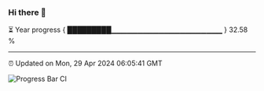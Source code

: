 ### Hi there 👋

⏳ Year progress { █████████▁▁▁▁▁▁▁▁▁▁▁▁▁▁▁▁▁▁▁▁▁ } 32.58 %

---

⏰ Updated on Mon, 29 Apr 2024 06:05:41 GMT

![Progress Bar CI](https://github.com/liununu/liununu/workflows/Progress%20Bar%20CI/badge.svg)
